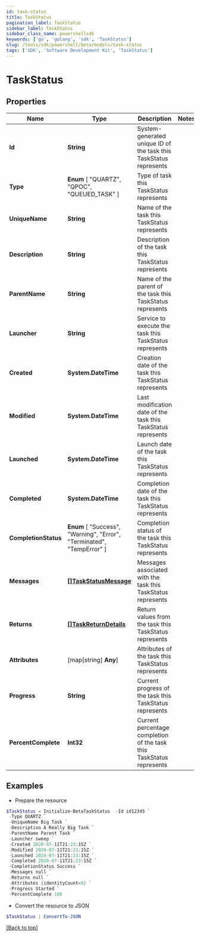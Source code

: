 ```yaml
---
id: task-status
title: TaskStatus
pagination_label: TaskStatus
sidebar_label: TaskStatus
sidebar_class_name: powershellsdk
keywords: ['go', 'golang', 'sdk', 'TaskStatus'] 
slug: /tools/sdk/powershell/beta/models/task-status
tags: ['SDK', 'Software Development Kit', 'TaskStatus']
---
```



# TaskStatus

## Properties

Name | Type | Description | Notes
------------ | ------------- | ------------- | -------------
**Id** |  **String** | System-generated unique ID of the task this TaskStatus represents | 
**Type** |   **Enum** [  "QUARTZ",    "QPOC",    "QUEUED_TASK" ] | Type of task this TaskStatus represents | 
**UniqueName** |  **String** | Name of the task this TaskStatus represents | 
**Description** |  **String** | Description of the task this TaskStatus represents | 
**ParentName** |  **String** | Name of the parent of the task this TaskStatus represents | 
**Launcher** |  **String** | Service to execute the task this TaskStatus represents | 
**Created** |  **System.DateTime** | Creation date of the task this TaskStatus represents | 
**Modified** |  **System.DateTime** | Last modification date of the task this TaskStatus represents | 
**Launched** |  **System.DateTime** | Launch date of the task this TaskStatus represents | 
**Completed** |  **System.DateTime** | Completion date of the task this TaskStatus represents | 
**CompletionStatus** |   **Enum** [  "Success",    "Warning",    "Error",    "Terminated",    "TempError" ] | Completion status of the task this TaskStatus represents | 
**Messages** |  [**[]TaskStatusMessage**](task-status-message) | Messages associated with the task this TaskStatus represents | 
**Returns** |  [**[]TaskReturnDetails**](task-return-details) | Return values from the task this TaskStatus represents | 
**Attributes** |  [map[string] **Any**] | Attributes of the task this TaskStatus represents | 
**Progress** |  **String** | Current progress of the task this TaskStatus represents | 
**PercentComplete** |  **Int32** | Current percentage completion of the task this TaskStatus represents | 

## Examples

- Prepare the resource
```powershell
$TaskStatus = Initialize-BetaTaskStatus  -Id id12345 `
 -Type QUARTZ `
 -UniqueName Big Task `
 -Description A Really Big Task `
 -ParentName Parent Task `
 -Launcher sweep `
 -Created 2020-07-11T21:23:15Z `
 -Modified 2020-07-11T21:23:15Z `
 -Launched 2020-07-11T21:23:15Z `
 -Completed 2020-07-11T21:23:15Z `
 -CompletionStatus Success `
 -Messages null `
 -Returns null `
 -Attributes {identityCount=0} `
 -Progress Started `
 -PercentComplete 100
```

- Convert the resource to JSON
```powershell
$TaskStatus | ConvertTo-JSON
```


[[Back to top]](#) 

